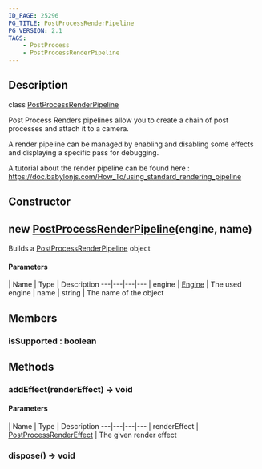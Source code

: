 ```yaml
---
ID_PAGE: 25296
PG_TITLE: PostProcessRenderPipeline
PG_VERSION: 2.1
TAGS:
    - PostProcess
    - PostProcessRenderPipeline
---
```

## Description

class [PostProcessRenderPipeline](/classes/3.0/PostProcessRenderPipeline)

Post Process Renders pipelines allow you to create a chain of post processes and attach it to a camera.

A render pipeline can be managed by enabling and disabling some effects and displaying a specific pass for debugging.

A tutorial about the render pipeline can be found here : https://doc.babylonjs.com/How_To/using_standard_rendering_pipeline

## Constructor

## new [PostProcessRenderPipeline](/classes/3.0/PostProcessRenderPipeline)(engine, name)

Builds a [PostProcessRenderPipeline](/classes/3.0/PostProcessRenderPipeline) object

#### Parameters
 | Name | Type | Description
---|---|---|---
 | engine | [Engine](/classes/3.0/Engine) |      The used engine
 | name | string |      The name of the object
## Members

### isSupported : boolean



## Methods

### addEffect(renderEffect) &rarr; void



#### Parameters
 | Name | Type | Description
---|---|---|---
 | renderEffect | [PostProcessRenderEffect](/classes/3.0/PostProcessRenderEffect) |      The given render effect

### dispose() &rarr; void


